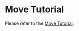 # Move Tutorial

Please refer to the [Move Tutorial](https://github.com/diem/move/tree/main/language/documentation/tutorial).

